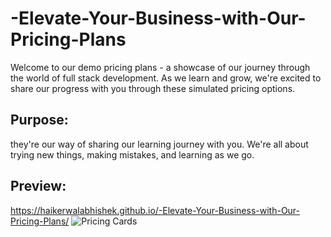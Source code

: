 # -Elevate-Your-Business-with-Our-Pricing-Plans
Welcome to our demo pricing plans - a showcase of our journey through the world of full stack development. As we learn and grow, we're excited to share our progress with you through these simulated pricing options.

## Purpose:
they're our way of sharing our learning journey with you. We're all about trying new things, making mistakes, and learning as we go. 

## Preview:
https://haikerwalabhishek.github.io/-Elevate-Your-Business-with-Our-Pricing-Plans/
![Pricing Cards]([url_to_your_image](https://haikerwalabhishek.github.io/-Elevate-Your-Business-with-Our-Pricing-Plans/))
